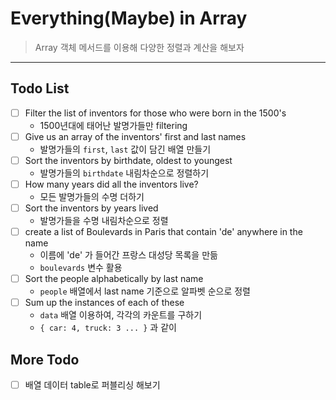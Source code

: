 # Everything(Maybe) in Array
> Array 객체 메서드를 이용해 다양한 정렬과 계산을 해보자
---

## Todo List
- [ ] Filter the list of inventors for those who were born in the 1500's
    - 1500년대에 태어난 발명가들만 filtering
- [ ] Give us an array of the inventors' first and last names
    - 발명가들의 `first`, `last` 값이 담긴 배열 만들기
- [ ] Sort the inventors by birthdate, oldest to youngest
    - 발명가들의 `birthdate` 내림차순으로 정렬하기
- [ ] How many years did all the inventors live?
    - 모든 발명가들의 수명 더하기
- [ ] Sort the inventors by years lived
    - 발명가들을 수명 내림차순으로 정렬
- [ ] create a list of Boulevards in Paris that contain 'de' anywhere in the name
    - 이름에 'de' 가 들어간 프랑스 대성당 목록을 만듦
    - `boulevards` 변수 활용
- [ ] Sort the people alphabetically by last name
    - `people` 배열에서 last name 기준으로 알파벳 순으로 정렬
- [ ] Sum up the instances of each of these
    - `data` 배열 이용하여, 각각의 카운트를 구하기
    - `{ car: 4, truck: 3 ... }` 과 같이

## More Todo
- [ ] 배열 데이터 table로 퍼블리싱 해보기